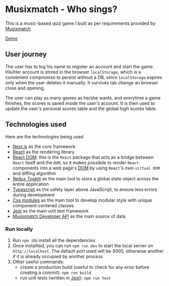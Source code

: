 # Musixmatch - Who sings?

This is a music-based quiz game I built as per requirements provided by [Musixmatch](https://www.musixmatch.com/)

[Demo](https://react-ws.vercel.app/)

## User journey

The user has to log his name to register an account and start the game.
His/Her account is stored in the browser `localStorage`, which is a convenient compromise to persist without a DB, since `localStorage` expires only when the user deletes it manually. It survives tab change an browser close and opening.

The user can play as many games as he/she wants, and everytime a game finishes, the scores is saved inside the user's account. It is then used to update the user's personal scores table and the global high scores table.

## Technologies used

Here are the technologies being used

- [Next.js](https://nextjs.org/) as the core framework
- [React](https://react.dev/) as the rendering library
- [React DOM](https://github.com/facebook/react/tree/main/packages/react-dom): this is the `React` package that acts as a bridge between `React` itself and the `DOM`, so it makes possibile to render `React` components into a web page's [DOM](https://www.w3.org/TR/WD-DOM/introduction.html) by using `React`'s own `virtual DOM` and diffing algorithm
- [Redux Tooklit](https://redux-toolkit.js.org/) as the main tool to store a global state object across the entire application
- [Typescript](https://www.typescriptlang.org/) as the safety layer above JavaScript, to ensure less errors during development
- [Css modules](https://github.com/css-modules/css-modules) as the main tool to develop modular style with unique component-centered classes
- [Jest](https://jestjs.io/) as the main unit test framework
- [Musixmatch Developer API](https://developer.musixmatch.com/) as the main source of data

### Run locally

1. Run `npm i`to install all the dependencies
2. Once installted, you can run `npm run dev` to start the local server on `http://localhost`. The default port used will be 3000, otherwise another if it is already occupied by another process
3. Other useful commands:
   - create a production build (useful to check for any error before creating a commit): `npm run build`
   - run unit tests (written in [Jest](https://jestjs.io/)): `npm run test`
